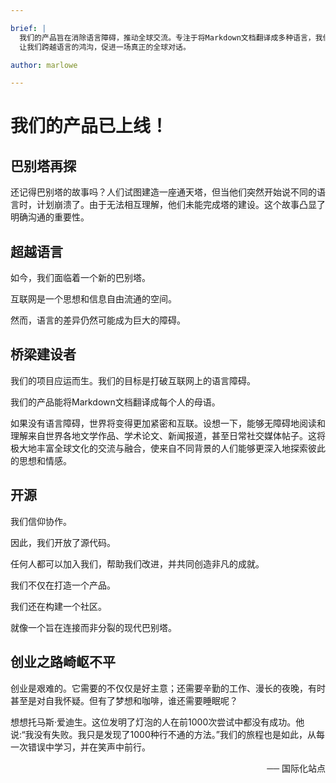 ```yaml
---

brief: |
  我们的产品旨在消除语言障碍，推动全球交流。专注于将Markdown文档翻译成多种语言，我们致力于让内容对所有人触手可及，无论他们的母语是什么。无论是文学作品、学术论文还是社交媒体帖子，我们的工具都能帮助不同文化背景的人们更轻松地沟通和理解。
  让我们跨越语言的鸿沟，促进一场真正的全球对话。

author: marlowe

---
```


# 我们的产品已上线！

## 巴别塔再探

还记得巴别塔的故事吗？人们试图建造一座通天塔，但当他们突然开始说不同的语言时，计划崩溃了。由于无法相互理解，他们未能完成塔的建设。这个故事凸显了明确沟通的重要性。

## 超越语言

如今，我们面临着一个新的巴别塔。

互联网是一个思想和信息自由流通的空间。

然而，语言的差异仍然可能成为巨大的障碍。

## 桥梁建设者

我们的项目应运而生。我们的目标是打破互联网上的语言障碍。

我们的产品能将Markdown文档翻译成每个人的母语。

如果没有语言障碍，世界将变得更加紧密和互联。设想一下，能够无障碍地阅读和理解来自世界各地文学作品、学术论文、新闻报道，甚至日常社交媒体帖子。这将极大地丰富全球文化的交流与融合，使来自不同背景的人们能够更深入地探索彼此的思想和情感。

## 开源

我们信仰协作。

因此，我们开放了源代码。

任何人都可以加入我们，帮助我们改进，并共同创造非凡的成就。

我们不仅在打造一个产品。

我们还在构建一个社区。

就像一个旨在连接而非分裂的现代巴别塔。

## 创业之路崎岖不平

创业是艰难的。它需要的不仅仅是好主意；还需要辛勤的工作、漫长的夜晚，有时甚至是对自我怀疑。但有了梦想和咖啡，谁还需要睡眠呢？

想想托马斯·爱迪生。这位发明了灯泡的人在前1000次尝试中都没有成功。他说:“我没有失败。我只是发现了1000种行不通的方法。”我们的旅程也是如此，从每一次错误中学习，并在笑声中前行。

<p style="text-align:right">── 国际化站点</p>